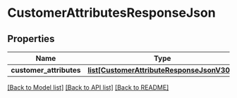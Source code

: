 # CustomerAttributesResponseJson

## Properties
Name | Type | Description | Notes
------------ | ------------- | ------------- | -------------
**customer_attributes** | [**list[CustomerAttributeResponseJsonV300]**](CustomerAttributeResponseJsonV300.md) |  | 

[[Back to Model list]](../README.md#documentation-for-models) [[Back to API list]](../README.md#documentation-for-api-endpoints) [[Back to README]](../README.md)


